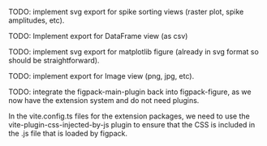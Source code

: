 TODO: implement svg export for spike sorting views (raster plot, spike amplitudes, etc).

TODO: Implement export for DataFrame view (as csv)

TODO: implement svg export for matplotlib figure (already in svg format so should be straightforward).

TODO: implement export for Image view (png, jpg, etc).

TODO: integrate the figpack-main-plugin back into figpack-figure, as we now have the extension system and do not need plugins.

In the vite.config.ts files for the extension packages, we need to use the vite-plugin-css-injected-by-js plugin to ensure that the CSS is included in the .js file that is loaded by figpack.
